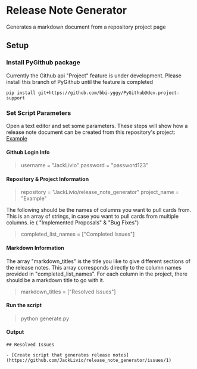 # Release Note Generator

Generates a markdown document from a repository project page

## Setup

### Install PyGithub package
Currently the Github api "Project" feature is under development. Please install this branch of PyGithub until the feature is completed
```
pip install git+https://github.com/bbi-yggy/PyGithub@dev.project-support
```

### Set Script Parameters
Open a text editor and set some parameters. These steps will show how a release note document can be created from this repository's project: [Example](https://github.com/JackLivio/release_note_generator/projects/1)

#### Github Login Info
> username = "JackLivio"
> password = "password123"

#### Repository & Project Information

> repository = "JackLivio/release_note_generator" 
> project_name = "Example"

The following should be the names of columns you want to pull cards from. This is an array of strings, in case you want to pull cards from multiple columns. ie ( "Implemented Proposals" & "Bug Fixes")

> completed_list_names = ["Completed Issues"]

#### Markdown Information
The array "markdown_titles" is the title you like to give different sections of the release notes. This array corresponds directly to the column names provided in "completed_list_names". For each column in the project, there should be a markdown title to go with it. 
> markdown_titles = ["Resolved Issues"]

#### Run the script
> python generate.py


#### Output

```
## Resolved Issues

- [Create script that generates release notes](https://github.com/JackLivio/release_note_generator/issues/1)

```
